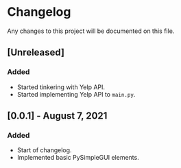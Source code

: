# Changelog

Any changes to this project will be documented on this file.

## [Unreleased]
### Added
- Started tinkering with Yelp API.
- Started implementing Yelp API to `main.py`.

## [0.0.1] - August 7, 2021
### Added
- Start of changelog.
- Implemented basic PySimpleGUI elements.
